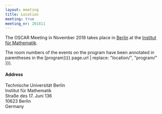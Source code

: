 ```yaml
---
layout: meeting
title: Location
meeting: true
meeting_nr: 201811
---
```


The OSCAR Meeting in November 2018 takes place in
[Berlin](https://www.berlin.de/) at the
[Institut für Mathematik](https://www.math.tu-berlin.de/fachgebiete_ag_diskalg/fg_diskrete_mathematik_geometrie/v_menue/diskrete_mathematik_geometrie/).

The room numbers of the events on the program have been annotated in
parentheses in the
[program]({{ page.url | replace: "location/", "program/" }}).

<h4>Address</h4>
Technische Universität Berlin<br/>
Institut für Mathematik<br/>
Straße des 17. Juni 136<br/>
10623 Berlin<br/>
Germany
